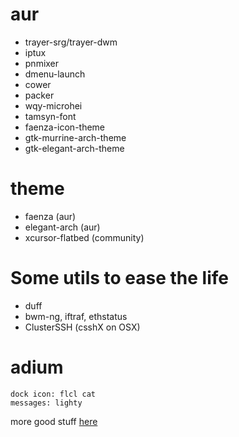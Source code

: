

# aur

* trayer-srg/trayer-dwm
* iptux
* pnmixer
* dmenu-launch
* cower
* packer
* wqy-microhei
* tamsyn-font
* faenza-icon-theme
* gtk-murrine-arch-theme
* gtk-elegant-arch-theme

# theme

* faenza (aur)
* elegant-arch (aur)
* xcursor-flatbed (community)

# Some utils to ease the life

* duff
* bwm-ng, iftraf, ethstatus
* ClusterSSH (csshX on OSX)

# adium

    dock icon: flcl cat
    messages: lighty

more good stuff [here](http://kmandla.wikispaces.com/)

